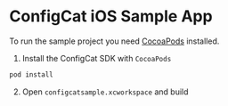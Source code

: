 # ConfigCat iOS Sample App

To run the sample project you need [CocoaPods](https://cocoapods.org/) installed.

1. Install the ConfigCat SDK with `CocoaPods`
```bash
pod install
```
2. Open `configcatsample.xcworkspace` and build
